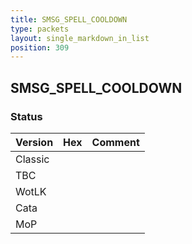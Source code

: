 ```yaml
---
title: SMSG_SPELL_COOLDOWN
type: packets
layout: single_markdown_in_list
position: 309
---
```


## SMSG_SPELL_COOLDOWN

### Status

Version | Hex | Comment
---------- | ---------- | ---------- 
Classic |  |  
TBC |  |  
WotLK |  |  
Cata |  |  
MoP |  |  